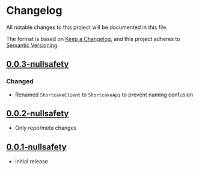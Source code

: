 # Changelog

All notable changes to this project will be documented in this file.

The format is based on [Keep a Changelog], and this project adheres to [Semantic Versioning].

## [0.0.3-nullsafety]

### Changed
- Renamed `ShortcakeClient` to `ShortcakeApi` to prevent naming confusion

## [0.0.2-nullsafety]

- Only repo/meta changes

## [0.0.1-nullsafety]

- Initial release

[0.0.3-nullsafety]: https://github.com/shortcake-dev/shortcake-api-dart/compare/v0.0.1...v0.0.2
[0.0.2-nullsafety]: https://github.com/shortcake-dev/shortcake-api-dart/compare/v0.0.2...v0.0.3
[0.0.1-nullsafety]: https://github.com/shortcake-dev/shortcake-api-dart/releases/tag/v0.0.1

[Keep a Changelog]: https://keepachangelog.com/en/1.0.0/
[Semantic Versioning]: https://semver.org/spec/v2.0.0.html
